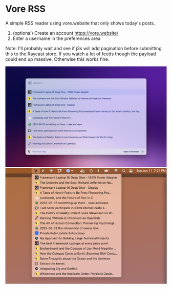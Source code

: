 # Vore RSS

A simple RSS reader using vore.website that only shows today's posts.

1. (optional) Create an account https://vore.website/
2. Enter a username in the preferences area


Note: I'll probably wait and see if j3s will add pagination before submitting this to the Raycast store. If you watch a lot of feeds though the payload could end up massive. Otherwise this works fine.

!['Command view'](metadata/vore-rss-1.png)
!['Menu bar view'](media/menu-bar-image.png)
